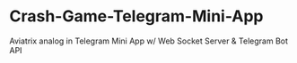 # Crash-Game-Telegram-Mini-App
Aviatrix analog in Telegram Mini App w/ Web Socket Server &amp; Telegram Bot API
